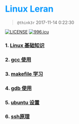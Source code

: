 # <font color=#0099ff> **Linux Leran** </font>

> `@think3r` 2017-11-14 0:22:30

[![LICENSE](https://img.shields.io/badge/license-Anti%20996-blue.svg)](https://github.com/996icu/996.ICU/blob/master/LICENSE) [![996.icu](https://img.shields.io/badge/link-996.icu-red.svg)](https://996.icu) 

### 1. [Linux 基础知识](./Linux基础知识.md)

### 2. [gcc 使用](./gcc使用.md)

### 3. [makefile 学习](./MakeFile_learn.md)

### 4. [gdb 使用](./gdb使用.md)

### 5. [ubuntu 设置](./ubuntu-settings.md)

### 6. [ssh原理](./ssh原理.md)
